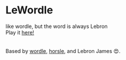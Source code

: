 # LeWordle
like wordle, but the word is always Lebron
<br/>
Play it [here!](https://jzau25.github.io/LeWordle/)
<br/>
<br/>
<br/>
Based by [wordle](https://www.nytimes.com/games/wordle/index.html), [horsle](https://horsle.glitch.me/), and Lebron James :heart_eyes:.
